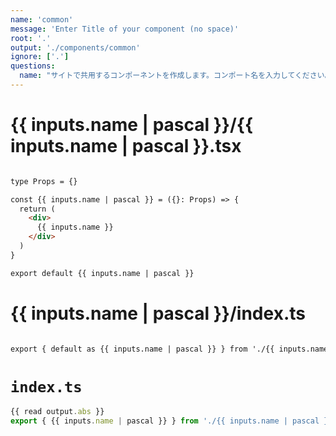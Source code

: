 ```yaml
---
name: 'common'
message: 'Enter Title of your component (no space)'
root: '.'
output: './components/common'
ignore: ['.']
questions:
  name: "サイトで共用するコンポーネントを作成します。コンポート名を入力してください。（例:header,nav-bar）"
---
```


# {{ inputs.name | pascal }}/{{ inputs.name | pascal }}.tsx

```markdown

type Props = {}

const {{ inputs.name | pascal }} = ({}: Props) => {
  return (
    <div>
      {{ inputs.name }}
    </div>
  )
}

export default {{ inputs.name | pascal }}
```

# {{ inputs.name | pascal }}/index.ts

```markdown

export { default as {{ inputs.name | pascal }} } from './{{ inputs.name | pascal }}'

```

# `index.ts`

```javascript
{{ read output.abs }}
export { {{ inputs.name | pascal }} } from './{{ inputs.name | pascal }}'
```
